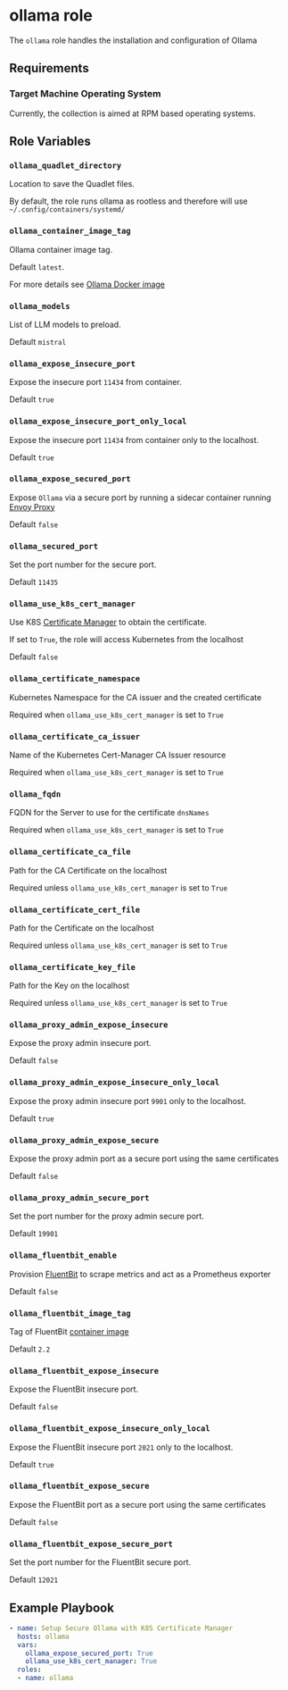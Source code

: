 # ollama role

The `ollama` role handles the installation and configuration of Ollama

## Requirements

### Target Machine Operating System

Currently, the collection is aimed at RPM based operating systems.

## Role Variables

### `ollama_quadlet_directory`

Location to save the Quadlet files.

By default, the role runs ollama as rootless and therefore will use `~/.config/containers/systemd/`

### `ollama_container_image_tag`

Ollama container image tag.

Default `latest`.

For more details see [Ollama Docker image](https://hub.docker.com/r/ollama/ollama)

### `ollama_models`

List of LLM models to preload.

Default `mistral`

### `ollama_expose_insecure_port`

Expose the insecure port `11434` from container.

Default `true`

### `ollama_expose_insecure_port_only_local`

Expose the insecure port `11434` from container only to the localhost.

Default `true`

### `ollama_expose_secured_port`

Expose `Ollama` via a secure port by running a sidecar container running [Envoy Proxy](https://www.envoyproxy.io/)

Default `false`

### `ollama_secured_port`

Set the port number for the secure port.

Default `11435`

### `ollama_use_k8s_cert_manager`

Use K8S [Certificate Manager](https://cert-manager.io/) to obtain the certificate.

If set to `True`, the role will access Kubernetes from the localhost

Default `false`

### `ollama_certificate_namespace`

Kubernetes Namespace for the CA issuer and the created certificate

Required when `ollama_use_k8s_cert_manager` is set to `True`

### `ollama_certificate_ca_issuer`

Name of the Kubernetes Cert-Manager CA Issuer resource

Required when `ollama_use_k8s_cert_manager` is set to `True`

### `ollama_fqdn`

FQDN for the Server to use for the certificate `dnsNames`

Required when `ollama_use_k8s_cert_manager` is set to `True`

### `ollama_certificate_ca_file`

Path for the CA Certificate on the localhost

Required unless `ollama_use_k8s_cert_manager` is set to `True`

### `ollama_certificate_cert_file`

Path for the Certificate on the localhost

Required unless `ollama_use_k8s_cert_manager` is set to `True`

### `ollama_certificate_key_file`

Path for the Key on the localhost

Required unless `ollama_use_k8s_cert_manager` is set to `True`

### `ollama_proxy_admin_expose_insecure`

Expose the proxy admin insecure port.

Default `false`

### `ollama_proxy_admin_expose_insecure_only_local`

Expose the proxy admin insecure port `9901` only to the localhost.

Default `true`

### `ollama_proxy_admin_expose_secure`

Expose the proxy admin port as a secure port using the same certificates

Default `false`

### `ollama_proxy_admin_secure_port`

Set the port number for the proxy admin secure port.

Default `19901`

### `ollama_fluentbit_enable`

Provision [FluentBit](https://fluentbit.io/) to scrape metrics and act as a Prometheus exporter

Default `false`

### `ollama_fluentbit_image_tag`

Tag of FluentBit [container image](https://hub.docker.com/r/fluent/fluent-bit)

Default `2.2`

### `ollama_fluentbit_expose_insecure`

Expose the FluentBit insecure port.

Default `false`

### `ollama_fluentbit_expose_insecure_only_local`

Expose the FluentBit insecure port `2021` only to the localhost.

Default `true`

### `ollama_fluentbit_expose_secure`

Expose the FluentBit port as a secure port using the same certificates

Default `false`

### `ollama_fluentbit_expose_secure_port`

Set the port number for the FluentBit secure port.

Default `12021`

## Example Playbook

```yaml
- name: Setup Secure Ollama with K8S Certificate Manager
  hosts: ollama
  vars:
    ollama_expose_secured_port: True
    ollama_use_k8s_cert_manager: True
  roles:
  - name: ollama
```
